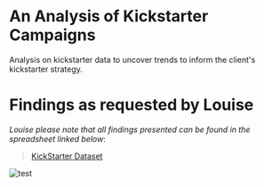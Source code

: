 # An Analysis of Kickstarter Campaigns
Analysis on kickstarter data to uncover trends to inform the client's kickstarter strategy.

# Findings as requested by Louise

_Louise please note that all findings presented can be found in the spreadsheet linked below_:
> [KickStarter Dataset](kickstarter-analysis/data-1-1-3-StarterBook.xlsx)

![test](Parent_Category_Outcomes.png)







